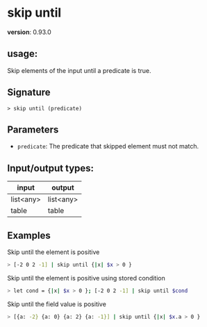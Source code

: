 # skip until

**version**: 0.93.0

## **usage**:

Skip elements of the input until a predicate is true.

## Signature

`> skip until (predicate)`

## Parameters

- `predicate`: The predicate that skipped element must not match.

## Input/output types:

| input       | output      |
| ----------- | ----------- |
| list\<any\> | list\<any\> |
| table       | table       |

## Examples

Skip until the element is positive

```bash
> [-2 0 2 -1] | skip until {|x| $x > 0 }
```

Skip until the element is positive using stored condition

```bash
> let cond = {|x| $x > 0 }; [-2 0 2 -1] | skip until $cond
```

Skip until the field value is positive

```bash
> [{a: -2} {a: 0} {a: 2} {a: -1}] | skip until {|x| $x.a > 0 }
```
